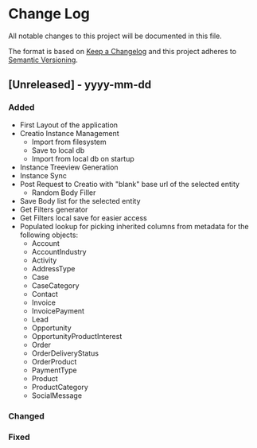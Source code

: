 # Change Log

All notable changes to this project will be documented in this file.

The format is based on [Keep a Changelog](http://keepachangelog.com/)
and this project adheres to [Semantic Versioning](http://semver.org/).

## [Unreleased] - yyyy-mm-dd

### Added

- First Layout of the application
- Creatio Instance Management
  - Import from filesystem
  - Save to local db
  - Import from local db on startup
- Instance Treeview Generation
- Instance Sync
- Post Request to Creatio with "blank" base url of the selected entity
  - Random Body Filler
- Save Body list for the selected entity
- Get Filters generator
- Get Filters local save for easier access
- Populated lookup for picking inherited columns from metadata for the following objects:
  - Account
  - AccountIndustry
  - Activity
  - AddressType
  - Case
  - CaseCategory
  - Contact
  - Invoice
  - InvoicePayment
  - Lead
  - Opportunity
  - OpportunityProductInterest
  - Order
  - OrderDeliveryStatus
  - OrderProduct
  - PaymentType
  - Product
  - ProductCategory
  - SocialMessage

### Changed

### Fixed
